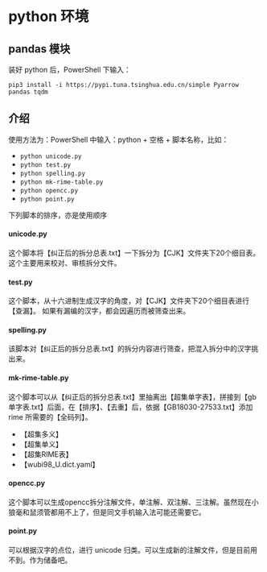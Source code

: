 # python 环境

## pandas 模块

装好 python 后，PowerShell 下输入：

`pip3 install -i https://pypi.tuna.tsinghua.edu.cn/simple Pyarrow pandas tqdm`

## 介绍

使用方法为：PowerShell 中输入：python + 空格 + 脚本名称，比如：


- `python unicode.py`
- `python test.py`
- `python spelling.py`
- `python mk-rime-table.py`
- `python opencc.py`
- `python point.py`


下列脚本的排序，亦是使用顺序

#### unicode.py

这个脚本将【纠正后的拆分总表.txt】一下拆分为【CJK】文件夹下20个细目表。
这个主要用来校对、审核拆分文件。

#### test.py

这个脚本，从十六进制生成汉字的角度，对【CJK】文件夹下20个细目表进行【查漏】。
如果有漏编的汉字，都会因遍历而被筛查出来。

#### spelling.py

该脚本对【纠正后的拆分总表.txt】的拆分内容进行筛查，把混入拆分中的汉字挑出来。

#### mk-rime-table.py

这个脚本可以从【纠正后的拆分总表.txt】里抽离出【超集单字表】，拼接到【gb单字表.txt】后面，在【排序】、【去重】后，依据【GB18030-27533.txt】添加 rime 所需要的【全码列】。

- 【超集多义】
- 【超集单义】
- 【超集RIME表】
- 【wubi98_U.dict.yaml】

#### opencc.py

这个脚本可以生成opencc拆分注解文件，单注解、双注解、三注解。虽然现在小狼毫和鼠须管都用不上了，但是同文手机输入法可能还需要它。

#### point.py

可以根据汉字的点位，进行 unicode 归类。可以生成新的注解文件，但是目前用不到。作为储备吧。

